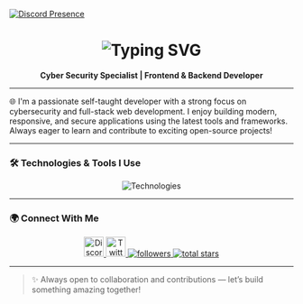 [![Discord Presence](https://lanyard.cnrad.dev/api/1069256356600754227)](https://discord.com/users/1069256356600754227)

<h1 align="center">
  <img src="https://readme-typing-svg.demolab.com?font=Fira+Code&size=30&pause=1000&color=00BFFF&center=true&vCenter=true&width=500&lines=Hello+%F0%9F%91%8B%2C+I'm+Mr+Virus.;.+Cyber+Security+Specialist+%F0%9F%94%91+.;Full-Stack+Developer+%F0%9F%92%BB+.;Tech+Enthusiast+%F0%9F%94%A5+." alt="Typing SVG" />
</h1>

<p align="center">
  <b>Cyber Security Specialist | Frontend & Backend Developer</b>
</p>

---

🌐 I'm a passionate self-taught developer with a strong focus on cybersecurity and full-stack web development. I enjoy building modern, responsive, and secure applications using the latest tools and frameworks. Always eager to learn and contribute to exciting open-source projects!

---

### 🛠️ Technologies & Tools I Use

<div align="center">
  <img src="https://skillicons.dev/icons?i=ts,js,html,css,react,nextjs,nodejs,express,mongodb,python,java,c,cs,discord,github,vscode,cloudflare,linux,docker,bash&perline=9" alt="Technologies" />
</div>

---

### 🌍 Connect With Me

<div align="center">
  <a href="https://discord.gg/AkG5qQuTtg" target="_blank">
    <img src="https://img.shields.io/static/v1?message=Discord&logo=discord&label=&color=7289DA&logoColor=white&labelColor=&style=for-the-badge" height="35" alt="Discord"  />
  </a>
  <a href="https://twitter.com/__ej8" target="_blank">
    <img src="https://img.shields.io/static/v1?message=Twitter&logo=twitter&label=&color=1DA1F2&logoColor=white&labelColor=&style=for-the-badge" height="35" alt="Twitter"  />
  </a>
  <a href="https://github.com/mrvirusdev?tab=followers" target="_blank">
    <img alt="followers" title="Follow me" src="https://custom-icon-badges.demolab.com/github/followers/mrvirusdev?color=236ad3&labelColor=1155ba&style=for-the-badge&logo=person-add&label=Follow&logoColor=white"/>
  </a>
  <a href="https://github.com/mrvirusdev?tab=repositories&sort=stargazers" target="_blank">
    <img alt="total stars" title="Total stars on GitHub" src="https://custom-icon-badges.demolab.com/github/stars/mrvirusdev?color=55960c&style=for-the-badge&labelColor=488207&logo=star"/>
  </a>
</div>

---

> ✨ Always open to collaboration and contributions — let’s build something amazing together!
